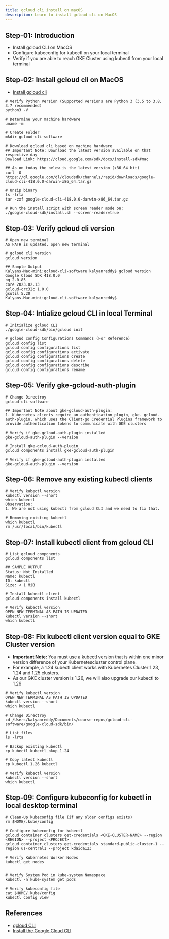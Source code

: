 ```yaml
---
title: gcloud cli install on macOS
description: Learn to install gcloud cli on MacOS
---
```


## Step-01: Introduction
- Install gcloud CLI on MacOS
- Configure kubeconfig for kubectl on your local terminal
- Verify if you are able to reach GKE Cluster using kubectl from your local terminal

## Step-02: Install gcloud cli on MacOS
- [Install gcloud cli](https://cloud.google.com/sdk/docs/install-sdk#mac)
```t
# Verify Python Version (Supported versions are Python 3 (3.5 to 3.8, 3.7 recommended)
python3 -V

# Determine your machine hardware 
uname -m

# Create Folder
mkdir gcloud-cli-software

# Download gcloud cli based on machine hardware 
## Important Note: Download the latest version available on that respective day
Dowload Link: https://cloud.google.com/sdk/docs/install-sdk#mac

## As on today the below is the latest version (x86_64 bit)
curl -O https://dl.google.com/dl/cloudsdk/channels/rapid/downloads/google-cloud-cli-418.0.0-darwin-x86_64.tar.gz

# Unzip binary
ls -lrta
tar -zxf google-cloud-cli-418.0.0-darwin-x86_64.tar.gz

# Run the install script with screen reader mode on:
./google-cloud-sdk/install.sh --screen-reader=true
```

## Step-03: Verify gcloud cli version
```t
# Open new terminal
AS PATH is updated, open new terminal

# gcloud cli version
gcloud version

## Sample Output
Kalyans-Mac-mini:gcloud-cli-software kalyanreddy$ gcloud version
Google Cloud SDK 418.0.0
bq 2.0.85
core 2023.02.13
gcloud-crc32c 1.0.0
gsutil 5.20
Kalyans-Mac-mini:gcloud-cli-software kalyanreddy$
```

## Step-04: Intialize gcloud CLI in local Terminal 
```t
# Initialize gcloud CLI
./google-cloud-sdk/bin/gcloud init

# gcloud config Configurations Commands (For Reference)
gcloud config list
gcloud config configurations list
gcloud config configurations activate
gcloud config configurations create
gcloud config configurations delete
gcloud config configurations describe
gcloud config configurations rename
```

## Step-05: Verify gke-gcloud-auth-plugin 
```t
# Change Directroy
gcloud-cli-software

## Important Note about gke-gcloud-auth-plugin: 
1. Kubernetes clients require an authentication plugin, gke- gcloud-auth-plugin, which uses the Client-go Credential Plugins framework to provide authentication tokens to communicate with GKE clusters

# Verify if gke-gcloud-auth-plugin installed
gke-gcloud-auth-plugin --version

# Install gke-gcloud-auth-plugin
gcloud components install gke-gcloud-auth-plugin

# Verify if gke-gcloud-auth-plugin installed
gke-gcloud-auth-plugin --version
```

## Step-06: Remove any existing kubectl clients
```t
# Verify kubectl version
kubectl version --short
which kubectl 
Observation: 
1. We are not using kubectl from gcloud CLI and we need to fix that. 

# Removing existing kubectl
which kubectl
rm /usr/local/bin/kubectl
```

## Step-07: Install kubectl client from gcloud CLI
```t
# List gcloud components
gcloud components list

## SAMPLE OUTPUT
Status: Not Installed
Name: kubectl
ID: kubectl
Size: < 1 MiB

# Install kubectl client
gcloud components install kubectl

# Verify kubectl version
OPEN NEW TERMINAL AS PATH IS UPDATED
kubectl version --short
which kubectl
```


## Step-08: Fix kubectl client version equal to GKE Cluster version
- **Important Note:** You must use a kubectl version that is within one minor version difference of your Kubernetescluster control plane. 
- For example, a 1.24 kubectl client works with Kubernetes Cluster 1.23, 1.24 and 1.25 clusters.
- As our GKE cluster version is 1.26, we will also upgrade our kubectl to 1.26
```t
# Verify kubectl version
OPEN NEW TERMINAL AS PATH IS UPDATED
kubectl version --short
which kubectl

# Change Directroy 
cd /Users/kalyanreddy/Documents/course-repos/gcloud-cli-software/google-cloud-sdk/bin/

# List files
ls -lrta

# Backup existing kubectl
cp kubectl kubectl_bkup_1.24

# Copy latest kubectl
cp kubectl.1.26 kubectl

# Verify kubectl version
kubectl version --short
which kubectl
```

## Step-09: Configure kubeconfig for kubectl in local desktop terminal
```t
# Clean-Up kubeconfig file (if any older configs exists)
rm $HOME/.kube/config

# Configure kubeconfig for kubectl 
gcloud container clusters get-credentials <GKE-CLUSTER-NAME> --region <REGION> --project <PROJECT>
gcloud container clusters get-credentials standard-public-cluster-1 --region us-central1 --project kdaida123

# Verify Kubernetes Worker Nodes
kubectl get nodes


# Verify System Pod in kube-system Namespace
kubectl -n kube-system get pods

# Verify kubeconfig file
cat $HOME/.kube/config
kubectl config view
```



## References
- [gcloud CLI](https://cloud.google.com/sdk/gcloud)
- [Install the Google Cloud CLI](https://cloud.google.com/sdk/docs/install-sdk#mac)
